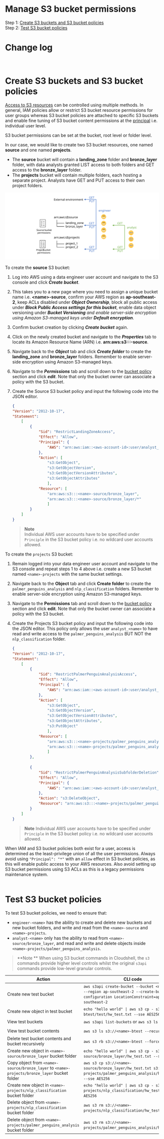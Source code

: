 # Manage S3 bucket permissions  

Step 1: [Create S3 buckets and S3 bucket policies](#create-s3-buckets-and-s3-bucket-policies)    
Step 2: [Test S3 bucket policies](#test-s3-bucket-policies)   

# Change log   
<br>  

# Create S3 buckets and S3 bucket policies   
[Access to S3 resources](https://aws.amazon.com/blogs/security/iam-policies-and-bucket-policies-and-acls-oh-my-controlling-access-to-s3-resources/) can be controlled using multiple methods. In general, IAM policies allow or restrict S3 bucket resource permissions for user groups whereas S3 bucket policies are attached to specific S3 buckets and enable fine tuning of S3 bucket content permissions at the [principal](https://docs.aws.amazon.com/IAM/latest/UserGuide/reference_policies_elements_principal.html) i.e. individual user level.       

S3 bucket permissions can be set at the bucket, root level or folder level.  

In our case, we would like to create two S3 bucket resources, one named **source** and one named **projects**.    

+ The **source** bucket will contain a **landing_zone** folder and **bronze_layer** folder, with data analysts granted LIST access to both folders and GET access to the **bronze_layer** folder.   
+ The **projects** bucket will contain multiple folders, each hosting a separate project. Analysts have GET and PUT access to their own project folders.   

![](../figures/aws_s3_access.svg)  

To create the **source** S3 bucket:    
1. Log into AWS using a data engineer user account and navigate to the S3 console and click ***Create bucket***.    
2. This takes you to a new page where you need to assign a unique bucket name i.e. **\<name>-source**, confirm your AWS region as **ap-southeast-2**, keep ACLs disabled under ***Object Ownership***, block all public access under ***Block Public Access settings for this bucket***, enable data object versioning under ***Bucket Versioning** and enable server-side encryption using Amazon S3-managed keys under **Default encryption***.    
3. Confirm bucket creation by clicking ***Create bucket*** again.  
4. Click on the newly created bucket and navigate to the ***Properties*** tab to locate its Amazon Resource Name (ARN) i.e. **arn:aws:s3:::<name>-source**.  
5. Navigate back to the ***Object*** tab and click ***Create folder*** to create the **landing_zone** and **bronze_layer** folders. Remember to enable server-side encryption using Amazon S3-managed keys.    
6. Navigate to the ***Permissions*** tab and scroll down to the [bucket policy](https://docs.aws.amazon.com/AmazonS3/latest/userguide/add-bucket-policy.html) section and click ***edit***. Note that only the bucket owner can associate a policy with the S3 bucket.   
7. Create the Source S3 bucket policy and input the following code into the JSON editor.     

    ```json   
    {
    "Version": "2012-10-17",
    "Statement": 
        [
            {
                "Sid": "RestrictLandingZoneAccess",
                "Effect": "Allow",  
                "Principal": {
                    "AWS": "arn:aws:iam::<aws-account-id>:user/analyst_<name>"
                },  
                "Action": [
                    "s3:GetObject",
                    "s3:GetObjectVersion",
                    "s3:GetObjectVersionAttributes",
                    "s3:GetObjectAttributes"
                    ],
                "Resource": [
                    "arn:aws:s3:::<name>-source/bronze_layer",
                    "arn:aws:s3:::<name>-source/bronze_layer/*"
                    ]
            }
        ]
    }
    ```     
    > **Note**  
    > Individual AWS user accounts have to be specified under `Principle` in the S3 bucket policy i.e. no wildcard user accounts allowed.     

To create the `projects` S3 bucket:  
1. Remain logged into your data engineer user account and navigate to the S3 console and repeat steps 1 to 4 above i.e. create a new S3 bucket named `<name>-projects` with the same bucket settings.
2. Navigate back to the **Object** tab and click **Create folder** to create the `palmer_penguins_analysis` and `nlp_classification` folders. Remember to enable server-side encryption using Amazon S3-managed keys.    
3. Navigate to the **Permissions** tab and scroll down to the [bucket policy](https://docs.aws.amazon.com/AmazonS3/latest/userguide/add-bucket-policy.html) section and click **edit**. Note that only the bucket owner can associate a policy with the S3 bucket.   
4. Create the Projects S3 bucket policy and input the following code into the JSON editor. This policy only allows the user `analyst_<name>` to have read and write access to the `palmer_penguins_analysis` BUT NOT the `nlp_classification` folder.         
    
    ```json    
    {
    "Version": "2012-10-17",
    "Statement": 
        [
            {
                "Sid": "RestrictPalmerPenguinAnalysisAccess",
                "Effect": "Allow", 
                "Principal": {
                    "AWS": "arn:aws:iam::<aws-account-id>:user/analyst_<name>"
                },  
                "Action": [
                    "s3:GetObject",
                    "s3:GetObjectVersion", 
                    "s3:GetObjectVersionAttributes",
                    "s3:GetObjectAttributes",
                    "s3:PutObject"
                    ],
                "Resource": [
                    "arn:aws:s3:::<name>-projects/palmer_penguins_analysis",
                    "arn:aws:s3:::<name>-projects/palmer_penguins_analysis/*"
                    ]
            },

            {
                "Sid": "RestrictPalmerPenguinAnalysisSubfolderDeletion",
                "Effect": "Allow",  
                "Principal": {
                    "AWS": "arn:aws:iam::<aws-account-id>:user/analyst_<name>"
                },  
                "Action": "s3:DeleteObject", 
                "Resource": "arn:aws:s3:::<name>-projects/palmer_penguins_analysis/*"
            }
        ]
    }
    ```    

    > **Note** 
    > Individual AWS user accounts have to be specified under `Principle` in the S3 bucket policy i.e. no wildcard user accounts allowed.   
  

 When IAM and S3 bucket policies both exist for a user, access is determined as the least-privilege union of all the user permissions. Always avoid using `"Principal": "*"` with an `allow` effect in S3 bucket policies, as this will enable public access to your AWS resources. Also avoid setting up S3 bucket permissions using S3 ACLs as this is a legacy permissions maintenance system.      
</br> 

# Test S3 bucket policies    
To test S3 bucket policies, we need to ensure that:  

+ `engineer-<name>` has the ability to create and delete new buckets and new bucket folders, and write and read from the `<name>-source` and `<name>-projects`. 
+ `analyst-<name>` only has the ability to read from `<name>-source/bronze_layer`, and read and write and delete objects inside `<name>-projects/palmer_penguins_analysis`.     

> **Note **
> When using S3 bucket commands in Cloudshell, the `s3` commands provide higher level controls whilst the original `s3api` commands provide low-level granular controls.   

| Action | CLI code | Engineer | Analyst |    
| ------ | -------- | -------- | ------- |     
| Create new test bucket | `aws s3api create-bucket --bucket <name>-btest --region ap-southeast-2 --create-bucket-configuration LocationConstraint=ap-southeast-2` | :heavy_check_mark: |  |   
| Create new object in test bucket | `echo "hello world" \| aws s3 cp - s3://<name>-btest/test/hw_test.txt --sse AES256` | :heavy_check_mark: |  |    
| View test buckets | `aws s3api list-buckets` or `aws s3 ls` | :heavy_check_mark: |  
| View test bucket contents | `aws s3 ls s3://<name>-btest --recursive` | :heavy_check_mark: |  
| Delete test bucket contents and bucket recursively | `aws s3 rb s3://<name>-btest --force` | :heavy_check_mark: | |   
| Create new object in `<name>-source/bronze_layer` bucket folder | `echo "hello world" \| aws s3 cp - s3://<name>-source/bronze_layer/hw_test.txt --sse AES256` | :heavy_check_mark: |    |  
| Copy object from `<name>-source/bronze_layer` to `<name>-projects/bronze_layer` bucket folder | `aws s3 cp s3://<name>-source/bronze_layer/hw_test.txt s3://<name>-projects/palmer_penguins_analysis/hw_test.txt --sse AES256` |   
| Create new object in `<name>-projects/nlp_classification` bucket folder | `echo "hello world" \| aws s3 cp - s3://<name>-projects/nlp_classification/hw_test.txt --sse AES256` | :heavy_check_mark: |   |   
| Delete object from `<name>-projects/nlp_classification` bucket folder | `aws s3 rm s3://<name>-projects/nlp_classification/hw_test.txt` | :heavy_check_mark: | 
| Delete object from `<name>-projects/palmer_penguins_analysis` bucket folder | `aws s3 rm s3://<name>-projects/palmer_penguins_analysis/hw_test.txt` | :heavy_check_mark: |    